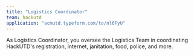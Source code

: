 ```yaml
---
title: "Logistics Coordinator"
team: hackutd
application: "acmutd.typeform.com/to/nl6FyU"
---
```

As Logistics Coordinator, you oversee the Logistics Team in coordinating HackUTD's registration, internet, janitation, food, police, and more.
